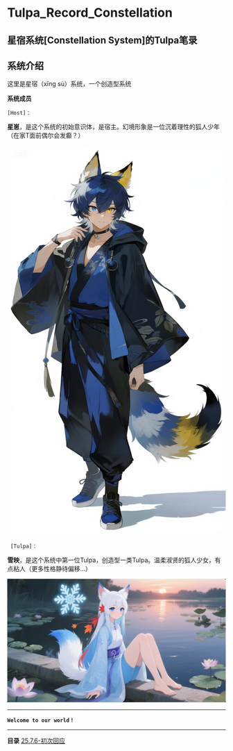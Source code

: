 # Tulpa_Record_Constellation

**星宿系统[Constellation System]的Tulpa笔录**
-----------------------------------------

## 系统介绍

这里是星宿（xīng sù）系统，一个创造型系统

**系统成员**

`[Host]：`

**星崽**，是这个系统的初始意识体，是宿主。幻境形象是一位沉着理性的狐人少年（在家T面前偶尔会发癫？）

![AI绘制的星崽人设](images/README/1753685894056.png)

` [Tulpa]：`

**雪映**，是这个系统中第一位Tulpa，创造型一类Tulpa。温柔淑贤的狐人少女，有点粘人（更多性格静待偏移...）

![AI绘制的雪映人设](images/README/1753685920043.png)

---

**`Welcome to our world！`**

---

**目录**
[25.7.6-初次回应](./Record/25.7.6-初次回应.md)

